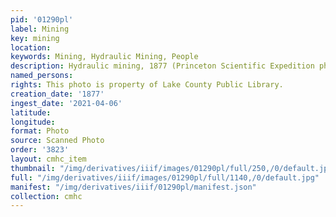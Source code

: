 ```yaml
---
pid: '01290pl'
label: Mining
key: mining
location: 
keywords: Mining, Hydraulic Mining, People
description: Hydraulic mining, 1877 (Princeton Scientific Expedition photo)
named_persons: 
rights: This photo is property of Lake County Public Library.
creation_date: '1877'
ingest_date: '2021-04-06'
latitude: 
longitude: 
format: Photo
source: Scanned Photo
order: '3823'
layout: cmhc_item
thumbnail: "/img/derivatives/iiif/images/01290pl/full/250,/0/default.jpg"
full: "/img/derivatives/iiif/images/01290pl/full/1140,/0/default.jpg"
manifest: "/img/derivatives/iiif/01290pl/manifest.json"
collection: cmhc
---
```

